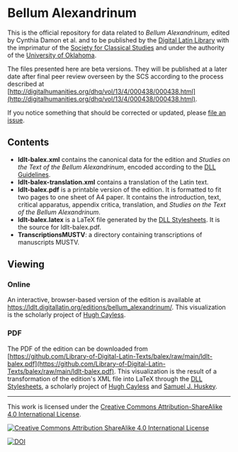 # Bellum Alexandrinum

This is the official repository for data related to *Bellum
Alexandrinum*, edited by Cynthia Damon et al. and to be published by the [Digital Latin Library](https://digitallatin.org) with the imprimatur of the [Society for Classical Studies](https://classicalstudies.org/) and under the authority of the [University of Oklahoma](https://ou.edu/).

The files presented here are beta versions. They will be published at a later date after final peer review overseen by the SCS according to the process described at [http://digitalhumanities.org/dhq/vol/13/4/000438/000438.html](http://digitalhumanities.org/dhq/vol/13/4/000438/000438.html).

If you notice something that should be corrected or updated, please [file an issue](https://github.com/Library-of-Digital-Latin-Texts/balex/issues).

## Contents

-   **ldlt-balex.xml** contains the canonical data for the edition and *Studies on the Text of the Bellum Alexandrinum*, encoded according to the [DLL Guidelines](https://digitallatin.github.io/guidelines/LDLT-Guidelines.html).
-   **ldlt-balex-translation.xml** contains a translation of the Latin text.
-   **ldlt-balex.pdf** is a printable version of the edition. It is formatted to fit two pages to one sheet of A4 paper. It contains the introduction, text, critical apparatus, appendix critica, translation, and _Studies on the Text of the Bellum Alexandrinum_.
-   **ldlt-balex.latex** is a LaTeX file generated by the [DLL Stylesheets](https://github.com/DigitalLatin/DLL-Stylesheets). It is the source for ldlt-balex.pdf.
-   **TranscriptionsMUSTV**: a directory containing transcriptions of manuscripts MUSTV.

## Viewing

### Online

An interactive, browser-based version of the edition is available at <https://ldlt.digitallatin.org/editions/bellum_alexandrinum/>. This visualization is the scholarly project of [Hugh Cayless](https://orcid.org/0000-0003-0060-9396).

### PDF

The PDF of the edition can be downloaded from [https://github.com/Library-of-Digital-Latin-Texts/balex/raw/main/ldlt-balex.pdf](https://github.com/Library-of-Digital-Latin-Texts/balex/raw/main/ldlt-balex.pdf). This visualization is the result of a transformation of the edition's XML file into LaTeX through the [DLL Stylesheets](https://github.com/DigitalLatin/DLL-Stylesheets), a scholarly project of [Hugh Cayless](https://orcid.org/0000-0003-0060-9396) and [Samuel J. Huskey](https://orcid.org/0000-0002-8192-9385).


---
This work is licensed under the [Creative Commons Attribution-ShareAlike 4.0 International License](http://creativecommons.org/licenses/by-sa/4.0/).

[![Creative Commons Attribution ShareAlike 4.0 International License](https://i.creativecommons.org/l/by-sa/4.0/88x31.png)](http://creativecommons.org/licenses/by-sa/4.0/)

[![DOI](https://zenodo.org/badge/540110274.svg)](https://zenodo.org/badge/latestdoi/540110274)